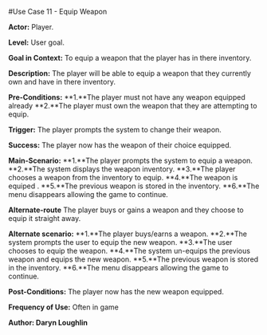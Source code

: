  #Use Case 11 - Equip Weapon
 
 **Actor:** Player.
 
 **Level:** User goal.
 
 **Goal in Context:** To equip a weapon that the player has in there inventory.

 **Description:** The player will be able to equip a weapon that they currently own and have in there inventory.
 
 **Pre-Conditions:**
 **1.**The player must not have any weapon equipped already
 **2.**The player must own the weapon that they are attempting to equip.
 
 **Trigger:** The player prompts the system to change their weapon.

 **Success:** The player now has the weapon of their choice equipped.

 **Main-Scenario:**      **1.**The player prompts the system to equip a weapon.
                         **2.**The system displays the weapon inventory.
                         **3.**The player chooses a weapon from the inventory to equip.
                         **4.**The weapon is equiped .
                         **5.**The previous weapon is stored in the inventory.
                         **6.**The menu disappears allowing the game to continue.

 
 **Alternate-route** The player buys or gains a weapon and they choose to equip it straight away.
 
 **Alternate scenario:** **1.**The player buys/earns a weapon.
                         **2.**The system prompts the user to equip the new weapon.
                         **3.**The user chooses to equip the weapon.
                         **4.**The system un-equips the previous weapon and equips the new weapon.
                         **5.**The previous weapon is stored in the inventory.
                         **6.**The menu disappears allowing the game to continue.
                               
 **Post-Conditions:** The player now has the new weapon equipped.

 **Frequency of Use:** Often in game
  
 **Author: Daryn Loughlin**




